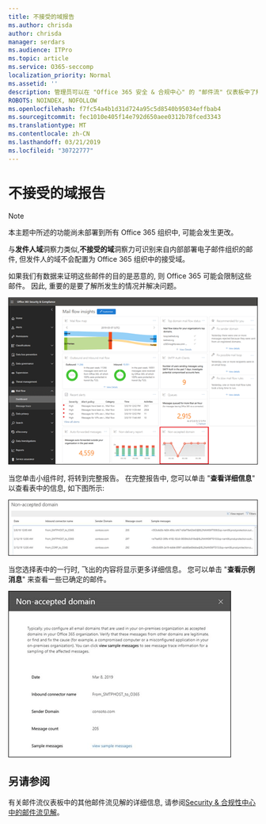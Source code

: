 ```yaml
---
title: 不接受的域报告
ms.author: chrisda
author: chrisda
manager: serdars
ms.audience: ITPro
ms.topic: article
ms.service: O365-seccomp
localization_priority: Normal
ms.assetid: ''
description: 管理员可以在 "Office 365 安全 & 合规中心" 的 "邮件流" 仪表板中了解不接受的域报告。
ROBOTS: NOINDEX, NOFOLLOW
ms.openlocfilehash: f7fc54a4b1d31d724a95c5d8540b95034effbab4
ms.sourcegitcommit: fec1010e405f14e792d650aee0312b78fced3343
ms.translationtype: MT
ms.contentlocale: zh-CN
ms.lasthandoff: 03/21/2019
ms.locfileid: "30722777"
---
```

# <a name="non-accepted-domain-report"></a>不接受的域报告

> [!NOTE]
> 本主题中所述的功能尚未部署到所有 Office 365 组织中, 可能会发生更改。

与**发件人域**洞察力类似,**不接受的域**洞察力可识别来自内部部署电子邮件组织的邮件, 但发件人的域不会配置为 Office 365 组织中的接受域。

如果我们有数据来证明这些邮件的目的是恶意的, 则 Office 365 可能会限制这些邮件。 因此, 重要的是要了解所发生的情况并解决问题。

!["Office 365 Security & 合规中心" 的 "邮件流" 仪表板中的 "不接受的域" 报告](media/non-accepted-domain-report-selected.png)

当您单击小组件时, 将转到完整报告。 在完整报告中, 您可以单击 "**查看详细信息**" 以查看表中的信息, 如下图所示:

![不接受的域中的查看详细信息表报告](media/non-accepted-domain-report-view-details.png)

当您选择表中的一行时, 飞出的内容将显示更多详细信息。 您可以单击 "**查看示例消息**" 来查看一些已确定的邮件。

![在 "不接受的域" 报告的详细信息表中选择一行。](media/non-accepted-domain-report-select-row-in-table.png)

## <a name="see-also"></a>另请参阅

有关邮件流仪表板中的其他邮件流见解的详细信息, 请参阅[Security & 合规性中心中的邮件流见解](mail-flow-insights-v2.md)。
